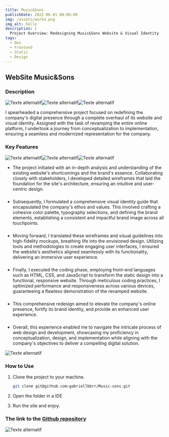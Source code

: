 ```yaml
---
title: Music&Sons
publishDate: 2022-06-01 00:00:00
img: /assets/work4.png
img_alt: hello
description: |
  Project Overview: Redesigning Music&Sons Website & Visual Identity
tags:
  - Dev
  - Frontend
  - Static
  - Design
---
```


## WebSite Music&Sons

### Description

![Texte alternatif](/assets/logo1.png "Le titre de mon image")![Texte alternatif](/assets/logo2.png "Le titre de mon image")![Texte alternatif](/assets/logo5_2.png "Le titre de mon image")

I spearheaded a comprehensive project focused on redefining the company's digital presence through a complete overhaul of its website and visual identity. Assigned with the task of revamping the entire online platform, I undertook a journey from conceptualization to implementation, ensuring a seamless and modernized representation for the company.

### Key Features

![Texte alternatif](/assets/logo4.png "Le titre de mon image")![Texte alternatif](/assets/logo5.png "Le titre de mon image")![Texte alternatif](/assets/logo6.png "Le titre de mon image")

- The project initiated with an in-depth analysis and understanding of the existing website's shortcomings and the brand's essence. Collaborating closely with stakeholders, I developed detailed wireframes that laid the foundation for the site's architecture, ensuring an intuitive and user-centric design.

###

- Subsequently, I formulated a comprehensive visual identity guide that encapsulated the company's ethos and values. This involved crafting a cohesive color palette, typography selections, and defining the brand elements, establishing a consistent and impactful brand image across all touchpoints.

###

- Moving forward, I translated these wireframes and visual guidelines into high-fidelity mockups, breathing life into the envisioned design. Utilizing tools and methodologies to create engaging user interfaces, I ensured the website's aesthetics aligned seamlessly with its functionality, delivering an immersive user experience.

###

- Finally, I executed the coding phase, employing front-end languages such as HTML, CSS, and JavaScript to transform the static design into a functional, responsive website. Through meticulous coding practices, I optimized performance and responsiveness across various devices, guaranteeing a flawless demonstration of the revamped website.

###

- This comprehensive redesign aimed to elevate the company's online presence, fortify its brand identity, and provide an enhanced user experience.

###

- Overall, this experience enabled me to navigate the intricate process of web design and development, showcasing my proficiency in conceptualization, design, and implementation while aligning with the company's objectives to deliver a compelling digital solution.

![Texte alternatif](/assets/work4_1.png "Le titre de mon image")

### How to Use

1. Clone the project to your machine.
   ```bash
   git clone git@github.com:gabriellbbrr/Music-sons.git
   ```
2. Open the folder in a IDE

3. Run the site and enjoy.

### The link to the [Github repository](https://github.com/gabriellbbrr/Music-sons)

![Texte alternatif](/assets/work4_2.png "Le titre de mon image")
